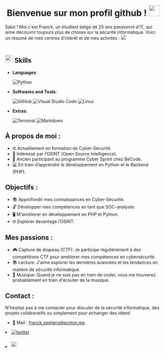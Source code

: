 <h1 align="center"><b> Bienvenue sur mon profil github ! </b><img src="https://media.giphy.com/media/hvRJCLFzcasrR4ia7z/giphy.gif" width="35"></h1>

Salut ! Moi c'est Franck, un étudiant belge de 25 ans passionné d’IT, qui aime découvrir toujours plus de choses sur la sécurité informatique. Voici un résumé de mes centres d’intérêt et de mes activités :
<img src="https://user-images.githubusercontent.com/73097560/115834477-dbab4500-a447-11eb-908a-139a6edaec5c.gif"><br><br>

## <img src="https://media2.giphy.com/media/QssGEmpkyEOhBCb7e1/giphy.gif?cid=ecf05e47a0n3gi1bfqntqmob8g9aid1oyj2wr3ds3mg700bl&rid=giphy.gif" width ="25"><b> Skills</b>


<p align="center">

- **Languages**:
    
    ![Python](https://img.shields.io/badge/Python%20-%2314354C.svg?style=for-the-badge&logo=python&logoColor=white)


- **Softwares and Tools**:

    ![GitHub](https://img.shields.io/badge/github-%23121011.svg?style=for-the-badge&logo=github&logoColor=white)
    ![Visual Studio Code](https://img.shields.io/badge/Visual%20Studio%20Code-0078d7.svg?style=for-the-badge&logo=visual-studio-code&logoColor=white)
    ![Linux](https://img.shields.io/badge/Linux-FCC624?style=for-the-badge&logo=linux&logoColor=black) 


- **Extras**:

    ![Terminal](https://img.shields.io/badge/Terminal-%23054020?style=for-the-badge&logo=gnu-bash&logoColor=white)
    ![Markdown](https://img.shields.io/badge/markdown-%23000000.svg?style=for-the-badge&logo=markdown&logoColor=white)   

## À propos de moi :

- 🌐 Actuellement en formation de Cyber-Sécurité.
- 👀 Intéressé par l’OSINT (Open Source Intelligence).
- 💼 Ancien participant au programme Cyber Sprint chez BeCode.
- 💻 En train d’apprendre le développement en Python et le Backend (PHP).

## Objectifs :

- 📚 Approfondir mes connaissances en Cyber-Sécurité.
- 🔓 Développer mes compétences en tant que SOC-analyste.
- 🖥️ M'améliorer en développement en PHP et Python.
- 🌐 Explorer davantage l’OSINT.

## **Mes passions :**

- 🎮 Capture de drapeau (CTF): Je participe régulièrement à des compétitions CTF pour améliorer mes compétences en cybersécurité.
- 📚 Lecture: J'aime explorer les dernières avancées et les tendances en matière de sécurité informatique.
- 🎵 Musique: Quand je ne suis pas en train de coder, vous me trouverez probablement en train d'écouter de la musique.

## **Contact :**

N'hésitez pas à me contacter pour discuter de la sécurité informatique, des projets collaboratifs ou simplement pour échanger des idées!

- 🔗 Mail : franck.zeghers@proton.me
<li>
<a href="https://twitter.com/TatakiPesto" target="_blank">
<img src="https://img.shields.io/badge/twitter:  TatakiPesto-%2300acee.svg?color=1DA1F2&style=for-the-badge&logo=twitter&logoColor=white" alt=twitter style="margin-bottom: 5px;"/>
</a>
</li>

<br>

<li>
<a href="mailto:franck.zeghers@proton.me" target="_blank">
<img src="https://img.shields.io/badge/gmail:  FranckZeghers-%23EA4335.svg?style=for-the-badge&logo=gmail&logoColor=white" t=mail style="margin-bottom: 5px;" />
</a>
</li>
